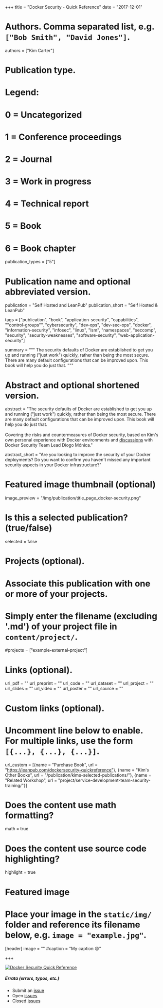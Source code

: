 +++
title = "Docker Security - Quick Reference"
date = "2017-12-01"

# Authors. Comma separated list, e.g. `["Bob Smith", "David Jones"]`.
authors = ["Kim Carter"]

# Publication type.
# Legend:
# 0 = Uncategorized
# 1 = Conference proceedings
# 2 = Journal
# 3 = Work in progress
# 4 = Technical report
# 5 = Book
# 6 = Book chapter
publication_types = ["5"]

# Publication name and optional abbreviated version.
publication = "Self Hosted and LeanPub"
publication_short = "Self Hosted & LeanPub"

tags = ["publication", "book", "application-security", "capabilities", ""control-groups"", "cybersecurity", "dev-ops", "dev-sec-ops", "docker", "information-security", "infosec", "linux", "lsm", "namespaces", "seccomp", "security", "security-weaknesses", "software-security", "web-application-security"]

summary = """
The security defaults of Docker are established to get you up and running ("just work") quickly, rather than being the most secure. There are many default configurations that can be improved upon. This book will help you do just that.
"""

# Abstract and optional shortened version.
abstract = "The security defaults of Docker are established to get you up and running (\"just work\") quickly, rather than being the most secure. There are many default configurations that can be improved upon. This book will help you do just that.<br><br>Covering the risks and countermeasures of Docker security, based on Kim's own personal experience with Docker environments and [discussions](/publication/ser-podcast-docker-security) with Docker Security Team Lead Diogo Mónica."

abstract_short = "Are you looking to improve the security of your Docker deployments? Do you want to confirm you haven't missed any important security aspects in your Docker infrastructure?"

# Featured image thumbnail (optional)
image_preview = "/img/publication/title_page_docker-security.png"

# Is this a selected publication? (true/false)
selected = false

# Projects (optional).
#   Associate this publication with one or more of your projects.
#   Simply enter the filename (excluding '.md') of your project file in `content/project/`.
#projects = ["example-external-project"]

# Links (optional).
url_pdf = ""
url_preprint = ""
url_code = ""
url_dataset = ""
url_project = ""
url_slides = ""
url_video = ""
url_poster = ""
url_source = ""

# Custom links (optional).
#   Uncomment line below to enable. For multiple links, use the form `[{...}, {...}, {...}]`.
url_custom = [{name = "Purchase Book", url = "https://leanpub.com/dockersecurity-quickreference"}, {name = "Kim's Other Books", url = "/publication/kims-selected-publications/"}, {name = "Related Workshop", url = "project/service-development-team-security-training/"}]

# Does the content use math formatting?
math = true

# Does the content use source code highlighting?
highlight = true

# Featured image
# Place your image in the `static/img/` folder and reference its filename below, e.g. `image = "example.jpg"`.
[header]
image = ""
#caption = "My caption :smile:"

+++

[![Docker Security Quick Reference](/img/publication/title_page_docker-security_720.png)](https://leanpub.com/dockersecurity-quickreference)

##### Errata (errors, typos, etc.)

* Submit an [issue](https://github.com/binarymist/dockersecurity-quickreference/issues)
* Open [issues](https://github.com/binarymist/dockersecurity-quickreference/issues?q=is%3Aopen+is%3Aissue)
* Closed [issues](https://github.com/binarymist/dockersecurity-quickreference/issues?q=is%3Aissue+is%3Aclosed)

